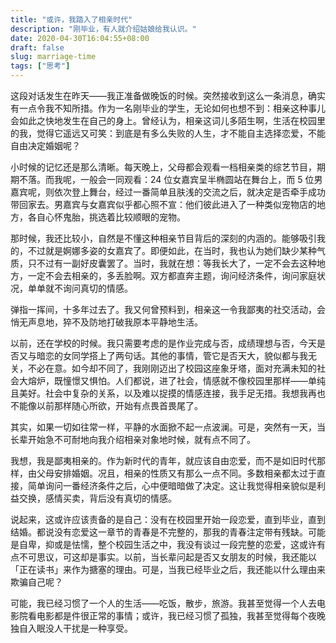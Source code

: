 ```yaml
---
title: "或许，我踏入了相亲时代"
description: "刚毕业，有人就介绍姑娘给我认识。"
date: 2020-04-30T16:04:55+08:00
draft: false
slug: marriage-time
tags: ["思考"]
---
```


这段对话发生在昨天——我正准备做晚饭的时候。突然接收到这么一条消息，确实有一点令我不知所措。作为一名刚毕业的学生，无论如何也想不到：相亲这种事儿会如此之快地发生在自己的身上。曾经认为，相亲这词儿多陌生啊，生活在校园里的我，觉得它遥远又可笑：到底是有多么失败的人生，才不能自主选择恋爱，不能自由决定婚姻呢？

小时候的记忆还是那么清晰。每天晚上，父母都会观看一档相亲类的综艺节目，期期不落。而我呢，一般会一同观看：24 位女嘉宾呈半椭圆站在舞台上，而 5 位男嘉宾呢，则依次登上舞台，经过一番简单且肤浅的交流之后，就决定是否牵手成功带回家去。男嘉宾与女嘉宾似乎都心照不宣：他们彼此进入了一种类似宠物店的地方，各自心怀鬼胎，挑选着比较顺眼的宠物。

那时候，我还比较小，自然是不懂这种相亲节目背后的深刻的内涵的。能够吸引我的，不过就是婀娜多姿的女嘉宾了。即便如此，在当时，我也认为她们缺少某种气质，只不过有一副好皮囊罢了。当时，我就在想：等我长大了，一定不会去这种地方，一定不会去相亲的，多丢脸啊。双方都直奔主题，询问经济条件，询问家庭状况，单单就不询问真切的情感。

弹指一挥间，十多年过去了。我又何曾预料到，相亲这一令我鄙夷的社交活动，会悄无声息地，猝不及防地打破我原本平静地生活。

以前，还在学校的时候。我只需要考虑的是作业完成与否，成绩理想与否，今天是否又与暗恋的女同学搭上了两句话。其他的事情，管它是否天大，貌似都与我无关，不必在意。如今却不同了，我刚刚迈出了校园这座象牙塔，面对充满未知的社会大熔炉，既憧憬又惧怕。人们都说，进了社会，情感就不像校园里那样——单纯且美好。社会中复杂的关系，以及难以捉摸的情感连接，我手足无措。我想我再也不能像以前那样随心所欲，开始有点畏首畏尾了。

其实，如果一切如往常一样，平静的水面掀不起一点波澜。可是，突然有一天，当长辈开始急不可耐地向我介绍相亲对象地时候，就有点不同了。

我想，我是鄙夷相亲的。作为新时代的青年，就应该自由恋爱，而不是如旧时代那样，由父母安排婚姻。况且，相亲的性质又有那么一点不同。多数相亲都太过于直接，简单询问一番经济条件之后，心中便暗暗做了决定。这让我觉得相亲貌似是利益交换，感情买卖，背后没有真切的情感。

说起来，这或许应该责备的是自己：没有在校园里开始一段恋爱，直到毕业，直到结婚。都说没有恋爱这一章节的青春是不完整的，那我的青春注定带有残缺。可能是自卑，抑或是怯懦，整个校园生活之中，我没有谈过一段完整的恋爱，这或许有点不可思议，可这却是事实。以前，当长辈问起是否又女朋友的时候，我还能以「正在读书」来作为搪塞的理由。可是，当我已经毕业之后，我还能以什么理由来欺骗自己呢？

可能，我已经习惯了一个人的生活——吃饭，散步，旅游。我甚至觉得一个人去电影院看电影都是件很正常的事情；或许，我已经习惯了孤独，我甚至觉得每个夜晚独自入眠没人干扰是一种享受。

